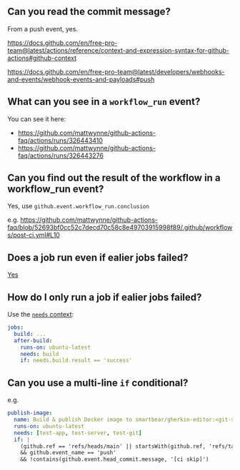 ## Can you read the commit message?

From a push event, yes.

https://docs.github.com/en/free-pro-team@latest/actions/reference/context-and-expression-syntax-for-github-actions#github-context

https://docs.github.com/en/free-pro-team@latest/developers/webhooks-and-events/webhook-events-and-payloads#push

## What can you see in a `workflow_run` event?

You can see it here:

- https://github.com/mattwynne/github-actions-faq/actions/runs/326443410
- https://github.com/mattwynne/github-actions-faq/actions/runs/326443276

## Can you find out the result of the workflow in a workflow_run event?

Yes, use `github.event.workflow_run.conclusion`

e.g. https://github.com/mattwynne/github-actions-faq/blob/52693bf0cc52c7decd70c58c8e49703915998f89/.github/workflows/post-ci.yml#L10

## Does a job run even if ealier jobs failed?

[Yes](https://github.com/mattwynne/github-actions-faq/runs/1308812856?check_suite_focus=true)

## How do I only run a job if ealier jobs failed?

Use the [`needs` context](https://docs.github.com/en/free-pro-team@latest/actions/reference/context-and-expression-syntax-for-github-actions#needs-context):

```yaml
jobs:
  build: ...
  after-build:
    runs-on: ubuntu-latest
    needs: build
    if: needs.build.result == 'success'
```

## Can you use a multi-line `if` conditional?

e.g.

```yaml
publish-image:
  name: Build & publish Docker image to smartbear/gherkin-editor:<git-sha>
  runs-on: ubuntu-latest
  needs: [test-app, test-server, test-git]
  if: |
    (github.ref == 'refs/heads/main' || startsWith(github.ref, 'refs/tags/v') 
    && github.event_name == 'push' 
    && !contains(github.event.head_commit.message, '[ci skip]')
```
